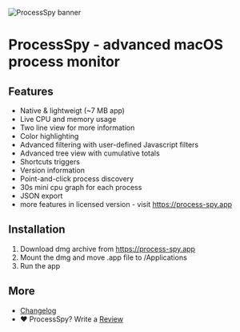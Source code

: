 ![ProcessSpy banner](https://public-files.gumroad.com/m42a2pyyfhw06jx1a8qiociit1tq)



# ProcessSpy - advanced macOS process monitor

## Features

- Native & lightweigt (~7 MB app)
- Live CPU and memory usage
- Two line view for more information
- Color highlighting
- Advanced filtering with user-defined Javascript filters
- Advanced tree view with cumulative totals
- Shortcuts triggers
- Version information
- Point-and-click process discovery
- 30s mini cpu graph for each process
- JSON export
- more features in licensed version - visit https://process-spy.app

## Installation

1. Download dmg archive from https://process-spy.app
2. Mount the dmg and move .app file to /Applications
3. Run the app

## More
- [Changelog](https://process-spy.app/archive/release_notes.html)
- :heart: ProcessSpy? Write a [Review](https://senja.io/p/processspy/r/NTKt5r)
